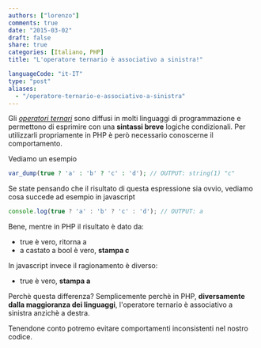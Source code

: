 ```yaml
---
authors: ["lorenzo"]
comments: true
date: "2015-03-02"
draft: false
share: true
categories: [Italiano, PHP]
title: "L'operatore ternario è associativo a sinistra!"

languageCode: "it-IT"
type: "post"
aliases: 
  - "/operatore-ternario-e-associativo-a-sinistra"
---
```

Gli [*operatori ternari*](http://it.wikipedia.org/wiki/Operatore_ternario) sono diffusi in molti linguaggi di programmazione e permettono di esprimire con una **sintassi breve** logiche condizionali. Per utilizzarli propriamente in PHP è però necessario conoscerne il comportamento.

Vediamo un esempio

```php
var_dump(true ? 'a' : 'b' ? 'c' : 'd'); // OUTPUT: string(1) "c"
```

Se state pensando che il risultato di questa espressione sia ovvio, vediamo cosa succede ad esempio in javascript

```javascript
console.log(true ? 'a' : 'b' ? 'c' : 'd'); // OUTPUT: a
```
Bene, mentre in PHP il risultato è dato da:

- true è vero, ritorna a
- a castato a bool è vero, **stampa c**


In javascript invece il ragionamento è diverso:

- true è vero, **stampa a**


Perchè questa differenza? Semplicemente perchè in PHP, **diversamente dalla maggioranza dei linguaggi**, l'operatore ternario è associativo a sinistra anzichè a destra.

Tenendone conto potremo evitare comportamenti inconsistenti nel nostro codice.
